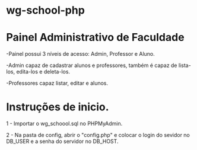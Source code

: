 # wg-school-php

# Painel Administrativo de Faculdade

 -Painel possui 3 níveis de acesso: Admin, Professor e Aluno.
 
 -Admin capaz de cadastrar alunos e professores, também é capaz de lista-los, edita-los e deleta-los.
 
 -Professores capaz listar, editar e alunos.

# Instruções de inicio.

1 - Importar o wg_schoool.sql no PHPMyAdmin.

2 - Na pasta de config, abrir o "config.php" e colocar o login do sevidor no DB_USER e a senha do servidor no DB_HOST.
